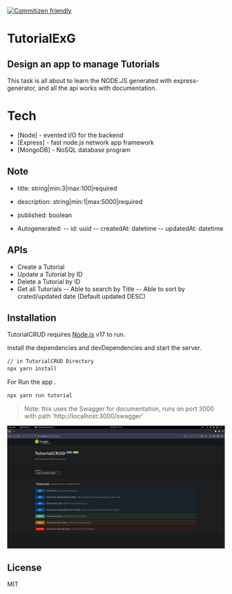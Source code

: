 [![Commitizen friendly](https://img.shields.io/badge/commitizen-friendly-brightgreen.svg)](http://commitizen.github.io/cz-cli/)

# TutorialExG 

## Design an app to manage Tutorials

This task is all about to learn the NODE.JS generated with express-generator, and all the api works with documentation.

# Tech

- [Node] - evented I/O for the backend
- [Express] - fast node.js network app framework
- [MongoDB] - NoSQL database program

## Note

- title: string|min:3|max:100|required
- description: string|min:1|max:5000|required
- published: boolean

- Autogenerated:
  -- id: uuid
  -- createdAt: datetime
  -- updatedAt: datetime

## APIs

- Create a Tutorial
- Update a Tutorial by ID
- Delete a Tutorial by ID
- Get all Tutorials
  -- Able to search by Title
  -- Able to sort by crated/updated date (Default updated DESC)

## Installation

TutorialCRUD requires [Node.js](https://nodejs.org/) v17 to run.

Install the dependencies and devDependencies and start the server.

```sh
// in TutorialCRUD Directory
npx yarn install
```

For Run the app .

```sh
npx yarn run tutorial
```

> Note: this uses the Swagger for documentation, runs on port 3000 with path 'http://localhost:3000/swagger'

![swagger.png](public/images/swagger.png?raw=true 'swagger')

## License

MIT
